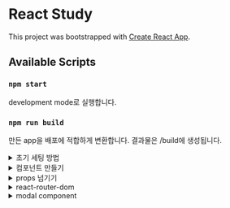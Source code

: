 # React Study

This project was bootstrapped with [Create React App](https://github.com/facebook/create-react-app).

## Available Scripts
### `npm start`

development mode로 실행합니다.

### `npm run build`

만든 app을 배포에 적합하게 변환합니다.
결과물은 /build에 생성됩니다.
<details>
<summary>초기 세팅 방법</summary>
<div markdown="1">

1. node 설치 확인
   
   `node -v`
   
   버전이 나타나지 않는 다면 node 설치하기

2. 리액트 설치하기
   
   `npm install react`

3. 리액트 초기 환경 세팅하기
   
   `npx create-react-app 프로젝트이름`
   
   /프로젝트이름 안에 리액트 초기 환경을 만들어 줍니다.

4. 생성한 프로젝트로 이동
   
   `cd 프로젝트이름`

    이동 안 하고 `npm start`하면 오류 발생!

    프로젝트이름/package.json 안에 scripts에 `npm start`가 동작하게 되있기 때문에 오류가 발생합니다.
    ```
    "scripts": {
        "start": "react-scripts start",
        ...,
        }
    ```

+. index.css에 Reset CSS 적용하기
</div>
</details>

<details>
<summary>컴포넌트 만들기</summary>
<div markdown="1">

1. src/Component 폴더 만들기
2. src/Component/makeComponent 폴더 만들기
   
   필수는 아니지만, 나중에 컴포넌트가 늘어나면 관리하기 편하게 하기위해 미리 분리
3. src/Component/makeComponent 안에 js 파일 만들기
   
   함수명의 시작은 대문자로, 마지막은 export default로 내보내기
   
```
function Button({children, ...props}) {
    return (
    <>
      <button className='Button'
        {...props}
      >{children}</button>
    </>
    );
  }
  
  export default Button;
```

</div>
</details>


<details>
<summary>props 넘기기</summary>
<div markdown="1">

props를 받을 자식 컴포넌트의 함수에 props를 받을 수있게 하고

부모에서 import후 속성값으로 넣어주면 됩니다.

```
// props를 받을 자식 컴포넌트
function Button({children, ...props}) {
    return (
    <>
      <button className='Button'
        {...props}
      >{children}</button>
    </>
    );
  }
  
  export default Button;
```
```
// props를 넘길 부모
import Button from '../../Componet/button';

const HomePage = () =>{
    return(
        <>
        <h2>HomePage</h2>
        <Button name={'ㅁㄴㅇ'}/>
        </>
    );
};

export default HomePage;
```
</div>
</details>


<details>
<summary>react-router-dom</summary>
<div markdown="1">

1. react-router-dom 설치
   
```
npm install react-router-dom
```

2. RouterProvider 설정

```
// main.js
import React from 'react';
import ReactDOM from 'react-dom/client';
import './index.css';
import { RouterProvider } from 'react-router-dom';
import rootRouter from './router/router';

const root = ReactDOM.createRoot(document.getElementById('root'));
root.render(
  <React.StrictMode>
    <RouterProvider router={rootRouter}/>
  </React.StrictMode>
);
```

3. src/router/router.js 생성

```
import { Route, createBrowserRouter, createRoutesFromElements } from "react-router-dom";
import Layout from '../Layouts/Layout.js'
import HomePage from '../Pages/Home/home.js'
import DetailPage from '../Pages/detail/detail.js'
const route = (
    <Route element={<Layout/>}>
        <Route path="/" element={<HomePage />} />
        <Route path="/detail" element={<DetailPage />} />
    </Route>
);

const rootRouter = createBrowserRouter(
    createRoutesFromElements(route));
export default rootRouter
```

`createBrowserRouter`DOM History API를 사용하여 URL을 업데이트하고 history 스택을 관리합니다.

`createRoutesFromElements`는 <Route> 요소에서 경로 객체를 생성하는 도우미입니다. 
객체 대신 JSX로 경로를 생성하려는 경우 유용합니다.

</div>
</details>

<details>
<summary>modal component</summary>
<div markdown="1">

1. useState를 이용하여 모달on/off 관리하기
2. 모달의 내용이 있는 부분은 클릭해도 안 닫히도록 버블링 방지
   
   `onClick={(e) => e.stopPropagation()}`

   버블링(bubbling): 한 요소에 이벤트가 발생하면, 이 요소에 할당된 핸들러가 동작하고, 이어서 부모 요소의 핸들러가 동작합니다. 
   가장 최상단의 조상 요소를 만날 때까지 이 과정이 반복되면서 요소 각각에 할당된 핸들러가 동작합니다.
```
// modal.js
import './modal.css';
import { useState } from 'react';

const Modal = ({children}) => {
    const [modalOpen, setmodalOpen] = useState(false)
    const showModal = () =>{
        setmodalOpen(!modalOpen);
    }

    return(
<>
<button onClick={showModal}>modal open</button>
{modalOpen && 
  <div className="modalBackground" onClick={showModal}>
      <div className="modalContainer" 
      // 현재 이벤트가 캡처링/버블링 단계에서 더 이상 전파되지 않도록 방지
      onClick={(e) => e.stopPropagation()}>
          <h3>Modal</h3>
          <p>{children}</p>
          <Button onClick={showModal}>close modal</Button>
      </div>
  </div>
}
</>
    )
}

export default Modal;
```

3. z-index를 이용하여 모달창을 페이지 위에 띄우기
4. `position: abolute;` 로 CSS nomal flow에서 제외하기

```
.modalBackground{
    z-index: 1;
    background-color: rgba(0, 0, 0, 0.8);
    width: 100vw;
    height: 100vh;
    position: absolute;
    top:0;
    left: 0;
    display: flex;
    justify-content: center;
    align-items: center;
}
.modalContainer{
    z-index: 2;
    background-color: white;
    width: 300px;
}
```

</div>
</details>